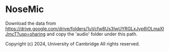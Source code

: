 # NoseMic

Download the data from https://drive.google.com/drive/folders/1uVcfw8Us3IwUYRGLxJyp6lOLmaXlJmcT?usp=sharing
and copy the 'audio' folder under this path.


Copyright (c) 2024, University of Cambridge All rights reserved.
